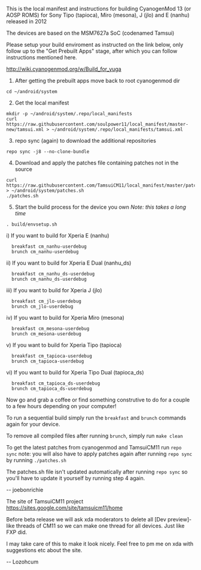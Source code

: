 This is the local manifest and instructions for building CyanogenMod 13 (or AOSP ROMS) for Sony Tipo (tapioca), Miro (mesona), J (jlo) and E (nanhu) released in 2012

The devices are based on the MSM7627a SoC (codenamed Tamsui)

Please setup your build enviroment as instructed on the link below, only follow up to the "Get Prebuilt Apps" stage, after which you can follow instructions mentioned here.

http://wiki.cyanogenmod.org/w/Build_for_yuga

1) After getting the prebuilt apps move back to root cyanogenmod dir
```
cd ~/android/system
```

2) Get the local manifest
```
mkdir -p ~/android/system/.repo/local_manifests
curl https://raw.githubusercontent.com/soulpower11/local_manifest/master-new/tamsui.xml > ~/android/system/.repo/local_manifests/tamsui.xml
```

3) repo sync (again) to download the additional repositories
```
repo sync -j8 --no-clone-bundle
```

4) Download and apply the patches file containing patches not in the source
```
curl https://raw.githubusercontent.com/TamsuiCM11/local_manifest/master/patches.sh > ~/android/system/patches.sh
./patches.sh
```

5) Start the build process for the device you own
*Note: this takes a long time*
```
. build/envsetup.sh
```
  i) If you want to build for Xperia E (nanhu)
```
  breakfast cm_nanhu-userdebug
  brunch cm_nanhu-userdebug
```
  ii) If you want to build for Xperia E Dual (nanhu_ds)
```
  breakfast cm_nanhu_ds-userdebug
  brunch cm_nanhu_ds-userdebug
```
  iii) If you want to build for Xperia J (jlo)
```
  breakfast cm_jlo-userdebug
  brunch cm_jlo-userdebug
```
  iv) If you want to build for Xperia Miro (mesona)
```
  breakfast cm_mesona-userdebug
  brunch cm_mesona-userdebug
```
  v) If you want to build for Xperia Tipo (tapioca)
```
  breakfast cm_tapioca-userdebug
  brunch cm_tapioca-userdebug
```
  vi) If you want to build for Xperia Tipo Dual (tapioca_ds)
```
  breakfast cm_tapioca_ds-userdebug
  brunch cm_tapioca_ds-userdebug
```
  
Now go and grab a coffee or find something construtive to do for a couple to a few hours depending on your computer! 

To run a sequential build simply run the ```breakfast``` and ```brunch``` commands again for your device.

To remove all compiled files after running ```brunch```, simply run ```make clean```

To get the latest patches from cyanogenmod and TamsuiCM11 run ```repo sync```
note: you will also have to apply patches again after running ```repo sync``` by running ```./patches.sh```

The patches.sh file isn't updated automatically after running ```repo sync``` so you'll have to update it yourself by running step 4 again. 

-- joebonrichie

The site of TamsuiCM11 project https://sites.google.com/site/tamsuicm11/home

Before beta release we will ask xda moderators to delete all [Dev preview]-like threads of CM11
so we can make one thread for all devices. Just like FXP did.

I may take care of this to make it look nicely. Feel free to pm me on xda with suggestions etc about the site.

-- Lozohcum
